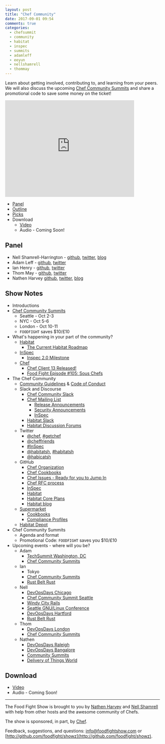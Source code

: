 ```yaml
---
layout: post
title: "Chef Community"
date: 2017-09-01 09:54
comments: true
categories:
  - chefsummit
  - community
  - habitat
  - inspec
  - summits
  - adamleff
  - eeyun
  - nellshamrell
  - thommay
---
```

Learn about getting involved, contributing to, and learning from your peers.  We will also discuss the upcoming [Chef Community Summits](https://www.chef.io/summits/) and share a promotional code to save some money on the ticket!

<iframe width="420" height="315" src="http://www.youtube.com/embed/RoeQ9iSCk0A" frameborder="0" allowfullscreen></iframe>

* [Panel](http://foodfightshow.org/2017/09/chef-community.html#panel)
* [Outline](http://foodfightshow.org/2017/09/chef-community.html#outline)
* [Picks](http://foodfightshow.org/2017/09/chef-community.html#picks)
* Download
  * [Video](https://youtu.be/RoeQ9iSCk0A)
  * Audio - Coming Soon!

Panel<a name="panel"></a>
-----

* Nell Shamrell-Harrington - [github](https://github.com/nellshamrell), [twitter](https://twitter.com/nellshamrell), [blog](http://nellshamrell.com/)
* Adam Leff - [github](https://github.com/adamleff), [twitter](https://twitter.com/adamleff)
* Ian Henry - [github](https://github.com/eeyun), [twitter](https://twitter.com/eeyun___)
* Thom May - [github](https://github.com/thommay), [twitter](https://twitter.com/thommay)
* Nathen Harvey [github](http://github.com/nathenharvey), [twitter](http://twitter.com/nathenharvey), [blog](http://nathenharvey.com)

Show Notes<a name="outline"></a>
-------

* Introductions
* [Chef Community Summits](https://www.chef.io/summits/)
  * Seattle - Oct 2-3
  * NYC - Oct 5-6
  * London - Oct 10-11
  * `FOODFIGHT` saves $10/£10
* What's happening in your part of the community?
  * [Habitat](https://www.habitat.sh/)
    * [The Current Habitat Roadmap](https://ext.prodpad.com/ext/roadmap/d2938aed0d0ad1dd62669583e108357efd53b3a6)
  * [InSpec](https://www.inspec.io/)
    * [Inspec 2.0 Milestone](https://github.com/chef/inspec/milestone/26)
  * [Chef](https://www.chef.io/)
    * [Chef Client 13 Released!](https://discourse.chef.io/t/chef-client-13-released/10735)
    * [Food Fight Episode #105: Sous Chefs](http://foodfightshow.org/2017/01/sous-chefs.html)
* The Chef Community
  * [Community Guidelines](https://docs.chef.io/community_guidelines.html) & [Code of Conduct](https://www.chef.io/code-of-conduct/)
  * Slack and Discourse
    * [Chef Community Slack](http://community-slack.chef.io/)
    * [Chef Mailing List](https://discourse.chef.io/)
      * [Release Announcements](https://discourse.chef.io/c/chef-release)
      * [Security Announcements](https://discourse.chef.io/c/chef-security)
      * [InSpec](https://discourse.chef.io/c/inspec)
    * [Habitat Slack](http://slack.habitat.sh/)
    * [Habitat Discussion Forums](https://forums.habitat.sh/)
  * Twitter
    * [@chef](https://twitter.com/chef), [\#getchef](https://twitter.com/search?f=tweets&vertical=default&q=%23getchef)
    * [@cheffriends](https://twitter.com/cheffriends)
    * [#InSpec](https://twitter.com/search?f=tweets&vertical=default&q=%23inspec)
    * [@habitatsh](https://twitter.com/habitatsh), [\#habitatsh](https://twitter.com/search?f=tweets&vertical=default&q=%23habitatsh)
    * [@habicatsh](https://twitter.com/habicatsh)
  * GitHub
    * [Chef Organization](https://github.com/chef)
    * [Chef Cookbooks](https://github.com/chef-cookbooks)
    * [Chef Issues - Ready for you to Jump In](https://github.com/chef/chef/labels/Type%3A%20Jump%20In)
    * [Chef RFC process](https://chef.github.io/chef-rfc/)
    * [InSpec](https://github.com/chef/inspec)
    * [Habitat](https://github.com/habitat-sh/habitat)
    * [Habitat Core Plans](https://github.com/habitat-sh/core-plans)
    * [Habitat blog](https://github.com/habitat-sh/habitat/tree/master/www)
  * [Supermarket](https://supermarket.chef.io/)
    * [Cookbooks](https://supermarket.chef.io/cookbooks-directory)
    * [Compliance Profiles](https://supermarket.chef.io/tools?type=compliance_profile)
  * [Habitat Depot](https://bldr.habitat.sh/#/explore)
* Chef Community Summits
  * Agenda and format
  * Promotional Code:  `FOODFIGHT` saves you $10/£10
* Upcoming events - where will you be?
  * Adam
    * [TechSummit Washington, DC](http://www.techsummit.io/washington/)
    * [Chef Community Summits](https://www.chef.io/summits/)
  * Ian
    * Tokyo
    * [Chef Community Summits](https://www.chef.io/summits/)
    * [Rust Belt Rust](https://www.rust-belt-rust.com/)
  * Nell
    * [DevOpsDays Chicago](https://www.devopsdays.org/events/2017-chicago/)
    * [Chef Community Summit Seattle](https://www.eventbrite.com/e/seattle-chef-contributor-summit-tickets-37184842866)
    * [Windy City Rails](https://windycityrails.com/)
    * [Seattle GNU/Linux Conference](http://seagl.org/)
    * [DevOpsDays Hartford](https://www.devopsdays.org/events/2017-hartford/welcome/)
    * [Rust Belt Rust](https://www.rust-belt-rust.com/)
  * Thom
    * [DevOpsDays London](https://www.devopsdays.org/events/2017-london/welcome/)
    * [Chef Community Summits](https://www.chef.io/summits/)
  * Nathen
    * [DevOpsDays Raleigh](https://www.devopsdays.org/events/2017-raleigh/welcome/)
    * [DevOpsDays Bangalore](https://www.devopsdays.org/events/2017-bangalore/)
    * [Community Summits](https://www.chef.io/summits/)
    * [Delivery of Things World](http://deliveryofthingsworldusa.com/en/)

Download
--------
* [Video](https://youtu.be/RoeQ9iSCk0A)
* Audio - Coming Soon!

<hr />

The Food Fight Show is brought to you by [Nathen Harvey](https://twitter.com/nathenharvey) and [Nell Shamrell](https://twitter.com/nellshamrell) with help from other hosts and the awesome community of Chefs.

The show is sponsored, in part, by [Chef](http://www.chef.io).

Feedback, suggestions, and questions:  [info@foodfightshow.com](mailto:info@foodfightshow.com) or  [http://github.com/foodfight/showz](http://github.com/foodfight/showz).
